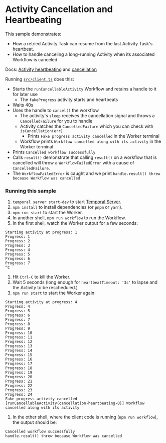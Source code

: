 # Activity Cancellation and Heartbeating

This sample demonstrates:

- How a retried Activity Task can resume from the last Activity Task's heartbeat.
- How to handle canceling a long-running Activity when its associated Workflow is canceled.

Docs: [Activity heartbeating](https://docs.temporal.io/dev-guide/typescript/features#activity-heartbeats) and [cancellation](https://typescript.temporal.io/api/namespaces/activity#cancellation)

Running [`src/client.ts`](./src/client.ts) does this:

- Starts the `runCancellableActivity` Workflow and retains a handle to it for later use
  - The `fakeProgress` activity starts and heartbeats
- Waits 40s
- Uses the handle to `cancel()` the workflow
  - The activity's `sleep` receives the cancellation signal and throws a `CancelledFailure` for you to handle
  - Activity catches the `CancelledFailure` which you can check with `isCancellation(err)`
    - Prints `Fake progress activity cancelled` in the Worker terminal
  - Workflow prints `Workflow cancelled along with its activity` in the Worker terminal
- Prints `Cancelled workflow successfully`
- Calls `result()` demonstrate that calling `result()` on a workflow that is cancelled will throw a `WorkflowFailedError`
  with a cause of `CancelledFailure`.
- The `WorkflowFailedError` is caught and we print `handle.result() threw because Workflow was cancelled`

### Running this sample

1. `temporal server start-dev` to start [Temporal Server](https://github.com/temporalio/cli/#installation).
2. `npm install` to install dependencies (or `pnpm` or `yarn`).
3. `npm run start` to start the Worker.
4. In another shell, `npm run workflow` to run the Workflow.
5. In the first shell, watch the Worker output for a few seconds:

```
Starting activity at progress: 1
Progress: 1
Progress: 2
Progress: 3
Progress: 4
Progress: 5
Progress: 6
Progress: 7
^C
```

1. Hit `Ctrl-C` to kill the Worker.
1. Wait 5 seconds (long enough for `heartbeatTimeout: '3s'` to lapse and the Activity to be rescheduled.)
1. `npm run start` to start the Worker again:

```
Starting activity at progress: 4
Progress: 4
Progress: 5
Progress: 6
Progress: 7
Progress: 8
Progress: 9
Progress: 10
Progress: 11
Progress: 12
Progress: 13
Progress: 14
Progress: 15
Progress: 16
Progress: 17
Progress: 18
Progress: 19
Progress: 20
Progress: 21
Progress: 22
Progress: 23
Progress: 24
Fake progress activity cancelled
[runCancellableActivity(cancellation-heartbeating-0)] Workflow cancelled along with its activity
```

1. In the other shell, where the client code is running (`npm run workflow`), the output should be:

```
Cancelled workflow successfully
handle.result() threw because Workflow was cancelled
```
